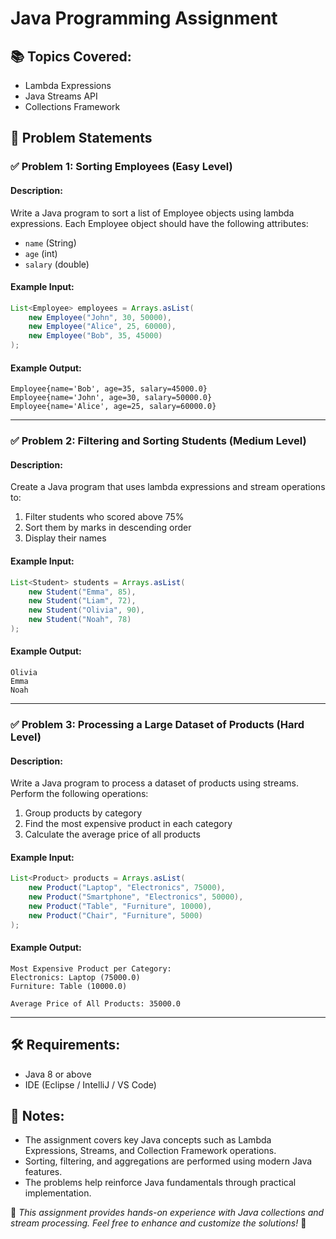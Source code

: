 # Java Programming Assignment

## 📚 Topics Covered:
- Lambda Expressions
- Java Streams API
- Collections Framework

## 📝 Problem Statements

### ✅ Problem 1: Sorting Employees (Easy Level)
#### Description:
Write a Java program to sort a list of Employee objects using lambda expressions. Each Employee object should have the following attributes:
- `name` (String)
- `age` (int)
- `salary` (double)

#### Example Input:
```java
List<Employee> employees = Arrays.asList(
    new Employee("John", 30, 50000),
    new Employee("Alice", 25, 60000),
    new Employee("Bob", 35, 45000)
);
```

#### Example Output:
```
Employee{name='Bob', age=35, salary=45000.0}
Employee{name='John', age=30, salary=50000.0}
Employee{name='Alice', age=25, salary=60000.0}
```

---

### ✅ Problem 2: Filtering and Sorting Students (Medium Level)
#### Description:
Create a Java program that uses lambda expressions and stream operations to:
1. Filter students who scored above 75%
2. Sort them by marks in descending order
3. Display their names

#### Example Input:
```java
List<Student> students = Arrays.asList(
    new Student("Emma", 85),
    new Student("Liam", 72),
    new Student("Olivia", 90),
    new Student("Noah", 78)
);
```

#### Example Output:
```
Olivia
Emma
Noah
```

---

### ✅ Problem 3: Processing a Large Dataset of Products (Hard Level)
#### Description:
Write a Java program to process a dataset of products using streams. Perform the following operations:
1. Group products by category
2. Find the most expensive product in each category
3. Calculate the average price of all products

#### Example Input:
```java
List<Product> products = Arrays.asList(
    new Product("Laptop", "Electronics", 75000),
    new Product("Smartphone", "Electronics", 50000),
    new Product("Table", "Furniture", 10000),
    new Product("Chair", "Furniture", 5000)
);
```

#### Example Output:
```
Most Expensive Product per Category:
Electronics: Laptop (75000.0)
Furniture: Table (10000.0)

Average Price of All Products: 35000.0
```

---

## 🛠 Requirements:
- Java 8 or above
- IDE (Eclipse / IntelliJ / VS Code)

## 📌 Notes:
- The assignment covers key Java concepts such as Lambda Expressions, Streams, and Collection Framework operations.
- Sorting, filtering, and aggregations are performed using modern Java features.
- The problems help reinforce Java fundamentals through practical implementation.

📢 *This assignment provides hands-on experience with Java collections and stream processing. Feel free to enhance and customize the solutions!* 🚀

